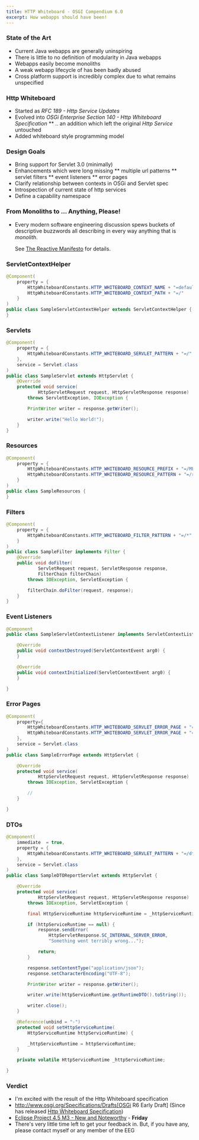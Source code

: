 ```yaml
---
title: HTTP Whiteboard - OSGI Compendium 6.0
excerpt: How webapps should have been!
---
```


### State of the Art

* Current Java webapps are generally uninspiring
* There is little to no definition of modularity in Java webapps
* Webapps easily become monoliths
* A weak webapp lifecycle of has been badly abused
* Cross platform support is incredibly complex due to what remains unspecified

### Http Whiteboard

* Started as *RFC 189 - Http Service Updates*
* Evolved into *OSGi Enterprise Section 140 - Http Whiteboard Specification*
** .. an addition which left the original *Http Service* untouched
* Added whiteboard style programming model

### Design Goals

* Bring support for Servlet 3.0 (minimally)
* Enhancements which were long missing
** multiple url patterns
** servlet filters
** event listeners
** error pages
* Clarify relationship between contexts in OSGi and Servlet spec
* Introspection of current state of http services
* Define a capability namespace

### From Monoliths to ... Anything, Please!

* Every modern software engineering discussion spews buckets of descriptive buzzwords all describing in every way anything that is *monolith*.

  See [The Reactive Manifesto](http://www.reactivemanifesto.org/) for details.

### ServletContextHelper

```java
@Component(
	property = {
		HttpWhiteboardConstants.HTTP_WHITEBOARD_CONTEXT_NAME + "=default",
		HttpWhiteboardConstants.HTTP_WHITEBOARD_CONTEXT_PATH + "=/"
	}
)
public class SampleServletContextHelper extends ServletContextHelper {
}
```

### Servlets

```java
@Component(
	property = {
		HttpWhiteboardConstants.HTTP_WHITEBOARD_SERVLET_PATTERN + "=/"
	},
	service = Servlet.class
)
public class SampleServlet extends HttpServlet {
	@Override
	protected void service(
			HttpServletRequest request, HttpServletResponse response)
		throws ServletException, IOException {

		PrintWriter writer = response.getWriter();

		writer.write("Hello World!");
	}
}
```

### Resources

```java
@Component(
	property = {
		HttpWhiteboardConstants.HTTP_WHITEBOARD_RESOURCE_PREFIX + "=/META-INF/resources",
		HttpWhiteboardConstants.HTTP_WHITEBOARD_RESOURCE_PATTERN + "=/resources/*"
	}
)
public class SampleResources {
}
```

### Filters

```java
@Component(
	property = {
		HttpWhiteboardConstants.HTTP_WHITEBOARD_FILTER_PATTERN + "=/*"
	}
)
public class SampleFilter implements Filter {
	@Override
	public void doFilter(
			ServletRequest request, ServletResponse response,
			FilterChain filterChain)
		throws IOException, ServletException {

		filterChain.doFilter(request, response);
	}
}
```

### Event Listeners

```java
@Component
public class SampleServletContextListener implements ServletContextListener {

	@Override
	public void contextDestroyed(ServletContextEvent arg0) {
	}

	@Override
	public void contextInitialized(ServletContextEvent arg0) {
	}

}
```

### Error Pages

```java
@Component(
	property={
		HttpWhiteboardConstants.HTTP_WHITEBOARD_SERVLET_ERROR_PAGE + "=java.io.IOException",
		HttpWhiteboardConstants.HTTP_WHITEBOARD_SERVLET_ERROR_PAGE + "=5xx"
	},
	service = Servlet.class
)
public class SampleErrorPage extends HttpServlet {

	@Override
	protected void service(
			HttpServletRequest request, HttpServletResponse response)
		throws IOException, ServletException {

		//
	}

}
```

### DTOs

```java
@Component(
	immediate  = true,
	property = {
		HttpWhiteboardConstants.HTTP_WHITEBOARD_SERVLET_PATTERN + "=/dto"
	},
	service = Servlet.class
)
public class SampleDTOReportServlet extends HttpServlet {

	@Override
	protected void service(
			HttpServletRequest request, HttpServletResponse response)
		throws IOException, ServletException {

		final HttpServiceRuntime httpServiceRuntime = _httpServiceRuntime;

		if (httpServiceRuntime == null) {
			response.sendError(
				HttpServletResponse.SC_INTERNAL_SERVER_ERROR,
				"Something went terribly wrong...");

			return;
		}

		response.setContentType("application/json");
		response.setCharacterEncoding("UTF-8");

		PrintWriter writer = response.getWriter();

		writer.write(httpServiceRuntime.getRuntimeDTO().toString());

		writer.close();
	}

	@Reference(unbind = "-")
	protected void setHttpServiceRuntime(
		HttpServiceRuntime httpServiceRuntime) {

		_httpServiceRuntime = httpServiceRuntime;
	}

	private volatile HttpServiceRuntime _httpServiceRuntime;

}
```

### Verdict

* I'm excited with the result of the Http Whiteboard specification
* http://www.osgi.org/Specifications/Drafts[OSGi R6 Early Draft]
  (Since has released [Http Whiteboard Specification](https://docs.osgi.org/specification/osgi.cmpn/7.0.0/service.http.whiteboard.html))
* [Eclipse Project 4.5 M3 - New and Noteworthy](https://www.eclipse.org/eclipse/news/4.5/M3/) - **Friday**
* There's very little time left to get your feedback in. But, if you have any, please contact myself or any member of the EEG
